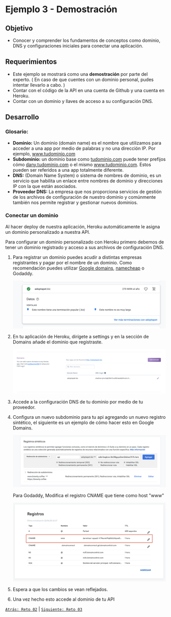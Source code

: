 # Ejemplo 3 - Demostración

## Objetivo

- Conocer y comprender los fundamentos de conceptos como dominio, DNS y configuraciones iniciales para conectar una aplicación.

## Requerimientos

- Este ejemplo se mostrará como una <b>demostración</b> por parte del experto. ( En caso de que cuentes con un dominio personal, pudes intentar llevarlo a cabo. )
- Contar con el código de la API en una cuenta de Github y una cuenta en Heroku.
- Contar con un dominio y llaves de acceso a su configuración DNS. 

## Desarrollo

### Glosario:

- **Dominio:** Un dominio (domain name) es el nombre que utilizamos para acceder a una app por medio de palabras y no una dirección IP. Por ejemplo, www.tudominio.com
- **Subdominio:** un dominio base como [tudominio.com](http://tudominio.com) puede tener prefijos cómo [dany.tudominio.com](http://dany.tudominio.com) o el mismo www.tudominio.com. Estos pueden ser referidos a una app totalmente diferente.
- **DNS:** (Domain Name System) o sistema de nombres de dominio, es un servicio que habilita un enlace entre nombres de dominio y direcciones IP con la que están asociados.
- **Proveedor DNS:** La empresa que nos proporciona servicios de gestión de los archivos de configuración de nuestro dominio y comúnmente también nos permite registrar y gestionar nuevos dominios.

### Conectar un dominio

Al hacer deploy de nuestra aplicación, Heroku automáticamente le asigna un dominio personalizado a nuestra API.

Para configurar un dominio personalizado con Heroku primero debemos de tener un dominio registrado y acceso a sus archivos de configuración DNS.

1. Para registrar un dominio puedes acudir a distintas empresas registrantes y pagar por el nombre de un dominio. Como recomendación puedes utilizar [Google domains](https://domains.google.com/), [namecheap](https://www.namecheap.com/) o Godaddy.

    ![img/Untitled.png](img/Untitled.png)

2. En tu aplicación de Heroku, dirígete a settings y en la sección de Domains añade el dominio que registraste.

    ![img/Untitled%201.png](img/Untitled%201.png)

3. Accede a la configuración DNS de tu dominio por medio de tu proveedor.
4. Configura un nuevo subdominio para tu api agregando un nuevo registro sintético, el siguiente es un ejemplo de cómo hacer esto en Google Domains.

    ![img/Screen_Shot_2020-06-22_at_23.35.16.png](img/Screen_Shot_2020-06-22_at_23.35.16.png)

    Para Godaddy, Modifica el registro CNAME que tiene como host "www"

    ![img/Screen_Shot_2020-06-22_at_22.28.47.png](img/Screen_Shot_2020-06-22_at_22.28.47.png)

5. Espera a que los cambios se vean reflejados.
6. Una vez hecho esto accede al dominio de tu API

[`Atrás: Reto 02`](../Reto-02) | [`Siguiente: Reto 03`](../Reto-03)
